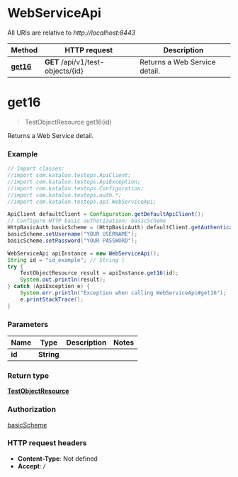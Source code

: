 # WebServiceApi

All URIs are relative to *http://localhost:8443*

Method | HTTP request | Description
------------- | ------------- | -------------
[**get16**](WebServiceApi.md#get16) | **GET** /api/v1/test-objects/{id} | Returns a Web Service detail.

<a name="get16"></a>
# **get16**
> TestObjectResource get16(id)

Returns a Web Service detail.

### Example
```java
// Import classes:
//import com.katalon.testops.ApiClient;
//import com.katalon.testops.ApiException;
//import com.katalon.testops.Configuration;
//import com.katalon.testops.auth.*;
//import com.katalon.testops.api.WebServiceApi;

ApiClient defaultClient = Configuration.getDefaultApiClient();
// Configure HTTP basic authorization: basicScheme
HttpBasicAuth basicScheme = (HttpBasicAuth) defaultClient.getAuthentication("basicScheme");
basicScheme.setUsername("YOUR USERNAME");
basicScheme.setPassword("YOUR PASSWORD");

WebServiceApi apiInstance = new WebServiceApi();
String id = "id_example"; // String | 
try {
    TestObjectResource result = apiInstance.get16(id);
    System.out.println(result);
} catch (ApiException e) {
    System.err.println("Exception when calling WebServiceApi#get16");
    e.printStackTrace();
}
```

### Parameters

Name | Type | Description  | Notes
------------- | ------------- | ------------- | -------------
 **id** | **String**|  |

### Return type

[**TestObjectResource**](TestObjectResource.md)

### Authorization

[basicScheme](../README.md#basicScheme)

### HTTP request headers

 - **Content-Type**: Not defined
 - **Accept**: */*

